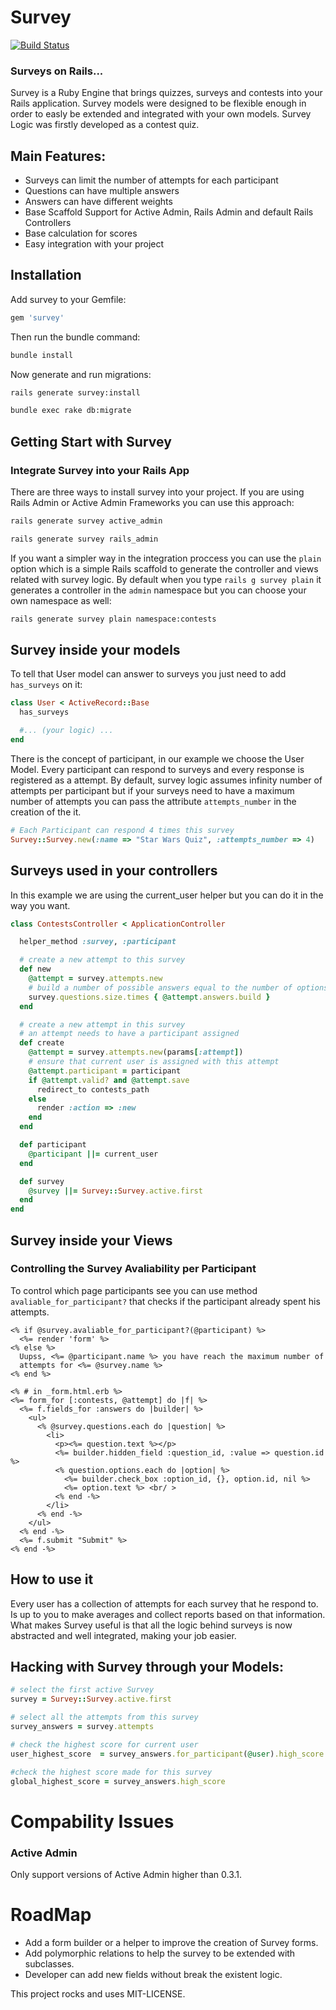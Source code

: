 # Survey

[![Build Status](https://travis-ci.org/runtimerevolution/survey.png?branch=master)](https://travis-ci.org/runtimerevolution/survey)

### Surveys on Rails...

Survey is a Ruby Engine that brings quizzes, surveys and contests into your Rails
application. Survey models were designed to be flexible enough in order to easly be extended and
integrated with your own models. Survey Logic was firstly developed as a contest quiz.

## Main Features:
 - Surveys can limit the number of attempts for each participant
 - Questions can have multiple answers
 - Answers can have different weights
 - Base Scaffold Support for Active Admin, Rails Admin and default Rails Controllers
 - Base calculation for scores
 - Easy integration with your project

## Installation

Add survey to your Gemfile:
```ruby
gem 'survey'
```
Then run the bundle command:
```sh
bundle install
```
Now generate and run migrations:
```sh
rails generate survey:install

bundle exec rake db:migrate
```

## Getting Start with Survey

### Integrate Survey into your Rails App
There are three ways to install survey into your project.
If you are using Rails Admin or Active Admin Frameworks you can use this approach:
```sh
rails generate survey active_admin

rails generate survey rails_admin
```
If you want a simpler way in the integration proccess you can use the `plain` option which is a simple Rails scaffold to generate the controller and views related with survey logic.
By default when you type `rails g survey plain` it generates a controller in the `admin` namespace but you can choose your own namespace as well:
```sh
rails generate survey plain namespace:contests
```

## Survey inside your models
To tell that User model can answer to surveys you just need to add `has_surveys` on it:
```ruby
class User < ActiveRecord::Base
  has_surveys

  #... (your logic) ...
end
```
There is the concept of participant, in our example we choose the User Model.
Every participant can respond to surveys and every response is registered as a attempt.
By default, survey logic assumes infinity number of attempts per participant
but if your surveys need to have a maximum number of attempts
you can pass the attribute `attempts_number` in the creation of the it.
```ruby
# Each Participant can respond 4 times this survey
Survey::Survey.new(:name => "Star Wars Quiz", :attempts_number => 4)
```
## Surveys used in your controllers
In this example we are using the current_user helper
but you can do it in the way you want.

```ruby
class ContestsController < ApplicationController

  helper_method :survey, :participant

  # create a new attempt to this survey
  def new
    @attempt = survey.attempts.new
    # build a number of possible answers equal to the number of options
    survey.questions.size.times { @attempt.answers.build }
  end

  # create a new attempt in this survey
  # an attempt needs to have a participant assigned
  def create
    @attempt = survey.attempts.new(params[:attempt])
    # ensure that current user is assigned with this attempt
    @attempt.participant = participant
    if @attempt.valid? and @attempt.save
      redirect_to contests_path
    else
      render :action => :new
    end
  end

  def participant
    @participant ||= current_user
  end

  def survey
    @survey ||= Survey::Survey.active.first
  end
end
```

## Survey inside your Views

### Controlling the Survey Avaliability per Participant
To control which page participants see you can use method `avaliable_for_participant?`
that checks if the participant already spent his attempts.
```erb
<% if @survey.avaliable_for_participant?(@participant) %>
  <%= render 'form' %>
<% else %>
  Uupss, <%= @participant.name %> you have reach the maximum number of
  attempts for <%= @survey.name %>
<% end %>

<% # in _form.html.erb %>
<%= form_for [:contests, @attempt] do |f| %>
  <%= f.fields_for :answers do |builder| %>
    <ul>
      <% @survey.questions.each do |question| %>
        <li>
          <p><%= question.text %></p>
          <%= builder.hidden_field :question_id, :value => question.id %>
          <% question.options.each do |option| %>
            <%= builder.check_box :option_id, {}, option.id, nil %>
            <%= option.text %> <br/ >
          <% end -%>
        </li>
      <% end -%>
    </ul>
  <% end -%>
  <%= f.submit "Submit" %>
<% end -%>
```
## How to use it
Every user has a collection of attempts for each survey that he respond to. Is up to you to
make averages and collect reports based on that information.
What makes Survey useful is that all the logic behind surveys is now abstracted and well integrated,
making your job easier.

## Hacking with Survey through your Models:

```ruby
# select the first active Survey
survey = Survey::Survey.active.first

# select all the attempts from this survey
survey_answers = survey.attempts

# check the highest score for current user
user_highest_score  = survey_answers.for_participant(@user).high_score

#check the highest score made for this survey
global_highest_score = survey_answers.high_score
```
# Compability Issues
### Active Admin
Only support versions of Active Admin higher than 0.3.1.

# RoadMap

- Add a form builder or a helper to improve the creation of Survey forms.
- Add polymorphic relations to help the survey to be extended with subclasses.
- Developer can add new fields without break the existent logic.

This project rocks and uses MIT-LICENSE.
